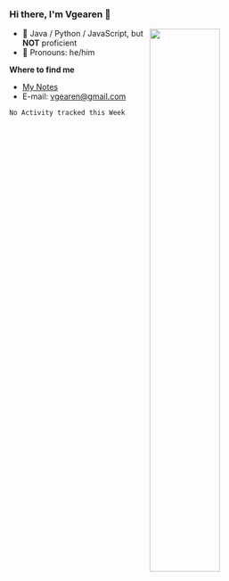 ### Hi there, I'm Vgearen 👋
<img align="right" width="50%" src="https://github-readme-stats.vercel.app/api?username=vgearen&show_icons=true">

-   🔧 Java / Python / JavaScript, but **NOT** proficient
-   :man: Pronouns: he/him


**Where to find me**
- [My Notes](https://vgearen.github.io/)
- E-mail: vgearen@gmail.com


<!--START_SECTION:waka-->
```text
No Activity tracked this Week
```
<!--END_SECTION:waka-->
